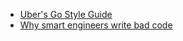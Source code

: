 - [Uber's Go Style Guide](https://github.com/uber-go/guide/blob/master/style.md)
- [Why smart engineers write bad code](https://changelog.fm/339)